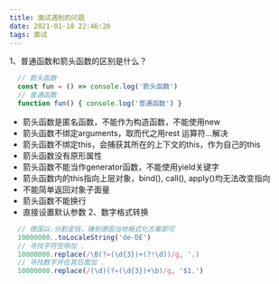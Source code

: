 ```yaml
---
title: 面试遇到的问题
date: 2021-01-18 22:46:20
tags: 面试
---
```

1、普通函数和箭头函数的区别是什么？
```javascript
  // 箭头函数
  const fun = () => console.log('箭头函数')
  // 普通函数
  function fun() { console.log('普通函数') } 
```
  - 箭头函数是匿名函数，不能作为构造函数，不能使用new
  - 箭头函数不绑定arguments，取而代之用rest 运算符...解决
  - 箭头函数不绑定this，会捕获其所在的上下文的this，作为自己的this
  - 箭头函数没有原形属性
  - 箭头函数不能当作generator函数，不能使用yield关键字
  - 箭头函数内的this指向上层对象，bind(), call(), apply()均无法改变指向
  - 不能简单返回对象子面量
  - 箭头函数不能换行
  - 直接设置默认参数
2、数字格式转换
  ```javascript
    // 德国以.分割金钱，赚到德国当地格式化方案即可
    10000000..toLocaleString('de-DE')
    // 寻找字符空隙加 .
    10000000.replace(/\B(?=(\d{3})+(?!\d))/g, '.)
    // 寻找数字并在其后面加 .
    10000000.replace(/(\d)(?=(\d{3})+\b)/g, '$1.')
  ```